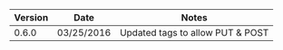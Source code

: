 Version  |Date          |Notes
---------|--------------|-------
0.6.0    |03/25/2016    |Updated tags to allow PUT & POST